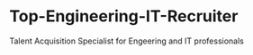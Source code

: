 Top-Engineering-IT-Recruiter
============================

Talent Acquisition Specialist for Engeering and IT professionals
